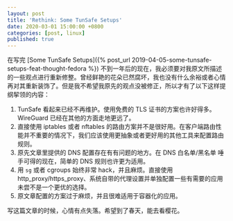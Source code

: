 ```yaml
---
layout: post
title: 'Rethink: Some TunSafe Setups'
date: 2020-03-01 15:00:00 +0800
categories: [post, linux]
published: true
---
```


在写完 [Some TunSafe Setups]({% post_url 2019-04-05-some-tunsafe-setups-feat-thought-fedora %}) 不到一年后的现在，我必须要对我原文所描述的一些观点进行重新修整。曾经鲜艳的花朵已然腐坏，我也没有什么余裕或者心情再对其重新装饰了。但是我不希望我原先的观点没被修正，所以才有了以下这样提纲挈领的内容：

1. TunSafe 看起来已经不再维护。使用免费的 TLS 证书的方案也许好得多。WireGuard 已经在其他的方面走地更远了。
2. 直接使用 iptables 或者 nftables 的路由方案并不是很好用。在客户端路由性能并不重要的情况下，我们应该使用更抽象或者更好用的其他工具来配置路由规则。
3. 原先文章里提供的 DNS 配置存在有有问题的地方。在 DNS 白名单/黑名单 唾手可得的现在，简单的 DNS 规则也许更为适用。
4. 用 `sg` 或者 cgroups 始终非常 hack，并且麻烦。直接使用 http_proxy/https_proxy、系统自带的代理设置并单独配置一些有需要的应用未尝不是一个更优的选择。
5. 原文章配置的方案过于麻烦，并且很难适用于容器化的应用。

写这篇文章的时候，心情有点失落。希望到了春天，能去看樱花。
